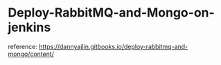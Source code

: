 # Deploy-RabbitMQ-and-Mongo-on-jenkins
reference: https://dannyajlin.gitbooks.io/deploy-rabbitmq-and-mongo/content/
